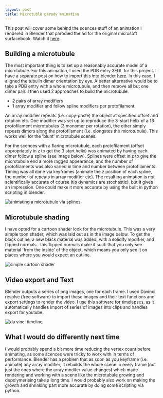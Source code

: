 ```yaml
---
layout: post
title: Microtuble parody animation  
---
```


This post will cover some behind the scences stuff of an animation I rendered in Blender that parodied the ad for the original
microsoft surfacebook. Watch it [here](). 

## Building a microtubule

The most important thing is to set up a reasonably accurate model of a microtubule. For this animation, I used the PDB entry 3EDL for this
project. I have a separate post on how to import this into blender [here](https://nemoandrea.github.io/blog/PDBtoBlender/). In this case,
I aligned the tubulin dimer orientation by eye. A better alternative would be to take a PDB entry with a whole microtubule, and then remove
all but one dimer pair. I then used 2 approaches to build the microtubule:
* 2 pairs of array modifiers
* 1 array modifier and follow spline modifiers per protofilament

An array modifier repeats (i.e. copy-paste) the object at specified offset and rotation etc. One modifier was set up to reproduce the
3-start helix of a 13 protofilament microtubules (3 monomer per rotation), the other simply repeats dimers along the protofilament 
(i.e. elongates the microtubule). This works well for the 'blunt' microtubule scenes.

For the scences with a flaring microtubule, each protofilament (offset appropriately in z to get the 3 start helix) was animated by having each dimer follow a spline (see image below). Splines were offset in z to give the microtubule end a more ragged appearance, and the number of protofilaments was also varied in time and number between protofilaments. Timing was all done via keyframes (animate the z position of each spline, the number of repeats in array modifier etc). The resulting animation is not scientifically accurate of course (tip dynamics are stochastic), but it gives an impression. One could make it more accurate by using the built in python scripting in blender.

![animating a microtubule via splines](https://lh3.googleusercontent.com/zagaCUASsVc2vPUUAtrLIXBxStd_JLB5nA7pA173L9Mv4lt4j4KHErzJV68lQ_tEX7qVOptewSSPyeKZ84dN7bkqXOy0BJBERtmeoefV_CYKlyR7bdduQUIU0ZUr-JcfAGZ83CpIiwO3iLQtnINa70-hjALDrpKOo7hboEq1Gmb4MZKpQw5IkHo2MzAECMLpL8j7opv6AoNj7EkNln9YavdSK-RCzcfdqAQgBhTymoqkp_9_spHAZ0sVVOYCFawpe5IgZONS7yX5tL5OIfmZmeqc49ORsdcULUSjt5WX3ZbWqFhhnf6mO87duN7KDC-wcsnwbJbOKbnWXuMeMyQftuHpocOGZeO_OTCyD8KoTSJfaB3sIrglKngn5kpJE4CC6tL3xfenaN2M0NglVPBBI32xG1ybXyV43vLl7yXmDxshztoB_Ylpe1HlVIyj9A7gM0L9UszgQOfMZ2KlVXHjSe0BWKnaWo5wGyHWzrCGqLwtMGG6LLKhed0Zs_Sr2kgACA0pAyrbEVMcPQFyCyifNOZKygo6j9rkM0NkAmoGyZBtVlopRTGZ84Pj_yGq7KtDVF9chbK3jYOabhPubV98aKUkMHGudDk0JloNFAR6FT9dk8hYLqQbk1vZ4xWR-LAU3R9GBIFZZKk11PzDuEGwGxmAB8e-poVQsnr743SXTvx9l2JYPQ5vMwtk=w1498-h635-no)

## Microtubule shading

I have opted for a cartoon shader look for the microtubule. This was a very simple toon shader, which was laid out as in the image below. To get the black outine, a new black material was added, with a solidify modifier, and flipped normals. This flipped normals make it such that you only see material 'from the inside' of the object, which means you only see it on places where you would expect an outline.

![simple cartoon shader](https://lh3.googleusercontent.com/ldZ3NXeDWVEUJpoeQV9AGvQ1j8ICrLAGXhMwkqFblYYtY1pqrYLsKnwmlxVYwKsXJ8ES1HdVHq-YI9GIYsLa_RWYH59LzbpczLIXJaHpCY85NHNvzWrMXjHNUik8YJq1xmt2PdU3sf27UY3dg-gaDU90ABeZZR5cPAlhQzDgDHhQfiYfNRHy56Q2qf2QItKTfvrwG2Uf60BnMNgqdlt4h6JdOsoBrRFOK2XduRHetlnWa4eBVOXi0BK3fNKycnap886YBBL6PJOPdvDqy5K_XsUatNth53oob4sh2FOgtmIumK21u8uQJ45e2MMsR13cD1-PbdHafXzfDTev-yY6n16waLSwNKHfcgT5GK2Q_aXkZVHl3JQZF44C3TYrY91h4_6CiMv8El4PO2L7tGQXpGIKxWEtA5xgc67H0UmlVdqhR4640CHTnzIYpWyXD4aU7wRz7iQHvlO_30p-KDZ4XjZ4x2FIhmIjfFn97PaaogtWVvXfySLoOvcCrGOr77A1L6a7lpZ-GMUskih-hXdupkJpF2nhWUcrl9lnRKD8FC9jKLDPTcU9O5c7NikAwRd4UAvQomKw4ffPlnKGn7V2Ewbr3tOm3AdPcgkdfgbkGUDARCBtcua5PsbQKClyyiKAO2EkawHVPkUShRuscPqcFaK5XiHC4sVj2qQnV6JJz_Vrowx80Ia6s3V1=w1498-h833-no)

## Video export and Text

Blender outputs a series of png images, one for each frame. I used Davinci resolve (free software) to import these images and their
text functions and export settings to render the video. I use this software for timelapses, as it automatically
handles import of series of images into clips and handles export for youtube. 

![da vinci timeline](https://lh3.googleusercontent.com/NZqgY8YnIkhV07a_lFhImdrGdO-X-A1hskf0y9q3R2iLuV3Cq11j1vZ61VVnq_T_nuafGq6Q2d3RPmpaZJJTG9O54VvMIj9qo5wtYZlfw_wKqJlg2NOHNibXQGGyPLkWCYTZtXf6Iq1hxS-nNoPvqYlkefLVyhg11UnrjTAjeXF22jKpxsS4CUJQgzwa711ON2vVseMpoF7U2ent52KHXhQKAHcf4ZXZC4n-e48GfE1dPZhl_gYVFM_IDWjYjo8284P-8m2XoYoDAuybAR-dHAh3VSVlsTTkWtQwx3Qy7qPNzeQdTswyNFdbX0hZ62kaSqQLk3p9YiwuRkqTAKp-54H_i4HkuNfo2nqp12qBgsNIsqjsWcFLC9I_eAAN6SxPY72drJTh3tiVc1V5nHM4tFU_0udrhUzszJy_d1H2wIiS84y2c-YmTkGaozIVoCwyzb2LT-AOwrbIkmB00NRh5LJs27Ylx7PGLMRGUQ_KzGEgZKiLjjcKIOOaA2LFmtGxRd4shGMJO3hxgxXRQVHAsyeq-bRuBTmxedvcVVzJ3XGtzYJtEndb9Fv4KY0TtAc3UpZLDo15mUU6YC0a3xAMx8kFuNJz9cFt0t5MaccGxVPS7mnt8EgUZhrpGAu4oDWzih3ARQENn8Au0pjbaT8tCjMMvAApt2KV3GpctXoIBvhQJwI712DeN7pP=w1498-h505-no)

## What I would do differently next time

I would probably spend a bit more time reducing the vertex count before animating, as some scences were tricky to work with in terms of performance.
Blender has a problem that as soon as you keyframe (i.e. animate) any array modifier, it rebuilds the whole scene in every frame (not just the ones where the array modifer value changes) which made rendering and working with a scene like the microtubule growing and depolymerising take a long time. I would probably also work on making the growth and shrinking part more accurate by doing some scripting via python.
